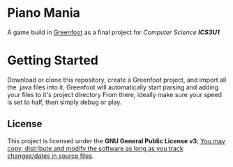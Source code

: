# Piano Mania
A game build in [Greenfoot](https://www.greenfoot.org) as a final project for *Computer Science* ***ICS3U1***

# Getting Started
Download or clone this repository, create a Greenfoot project, and import all the .java files into it.
Greenfoot will automatically start parsing and adding your files to it's project directory
From there, ideally make sure your speed is set to half, then simply debug or play.

## License
This project is licensed under the **GNU General Public License v3**; [You may copy, distribute and modify the software as long as you track changes/dates in source files](https://tldrlegal.com/license/gnu-general-public-license-v3-(gpl-3)).
